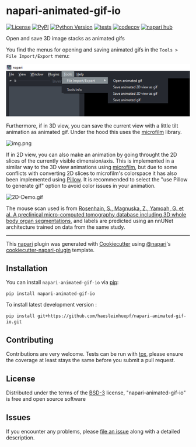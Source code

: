 # napari-animated-gif-io

[![License](https://img.shields.io/pypi/l/napari-animated-gif-io.svg?color=green)](https://github.com/haesleinhuepf/napari-animated-gif-io/raw/main/LICENSE)
[![PyPI](https://img.shields.io/pypi/v/napari-animated-gif-io.svg?color=green)](https://pypi.org/project/napari-animated-gif-io)
[![Python Version](https://img.shields.io/pypi/pyversions/napari-animated-gif-io.svg?color=green)](https://python.org)
[![tests](https://github.com/haesleinhuepf/napari-animated-gif-io/workflows/tests/badge.svg)](https://github.com/haesleinhuepf/napari-animated-gif-io/actions)
[![codecov](https://codecov.io/gh/haesleinhuepf/napari-animated-gif-io/branch/main/graph/badge.svg)](https://codecov.io/gh/haesleinhuepf/napari-animated-gif-io)
[![napari hub](https://img.shields.io/endpoint?url=https://api.napari-hub.org/shields/napari-animated-gif-io)](https://napari-hub.org/plugins/napari-animated-gif-io)

Open and save 3D image stacks as animated gifs

You find the menus for opening and saving animated gifs in the `Tools > File Import/Export` menu:

![menu.png](docs/new-screenshot.png)

Furthermore, if in 3D view, you can save the current view with a little tilt animation as animated gif.
Under the hood this uses the [microfilm](https://github.com/guiwitz/microfilm) library.

![img.png](./docs/3D-Demo.gif)

If in 2D view, you can also make an animation by going throught the 2D slices of the currently visible dimension/axis. This is implemented in a similar way to the 3D view animations using [microfilm](https://github.com/guiwitz/microfilm), but due to some conflicts with converting 2D slices to microfilm's colorspace it has also been implemented using [Pillow](https://python-pillow.org/). It is recommended to select the "use Pillow to generate gif" option to avoid color issues in your animation.

![2D-Demo.gif](./docs/2D-Demo.gif)

The mouse scan used is from [Rosenhain, S., Magnuska, Z., Yamoah, G. et al. A preclinical micro-computed tomography database including 3D whole body organ segmentations.](https://doi.org/10.1038/sdata.2018.294) and labels are predicted using an nnUNet architecture trained on data from the same study.

----------------------------------

This [napari] plugin was generated with [Cookiecutter] using [@napari]'s [cookiecutter-napari-plugin] template.

## Installation

You can install `napari-animated-gif-io` via [pip]:

    pip install napari-animated-gif-io

To install latest development version :

    pip install git+https://github.com/haesleinhuepf/napari-animated-gif-io.git

## Contributing

Contributions are very welcome. Tests can be run with [tox], please ensure
the coverage at least stays the same before you submit a pull request.

## License

Distributed under the terms of the [BSD-3] license,
"napari-animated-gif-io" is free and open source software

## Issues

If you encounter any problems, please [file an issue] along with a detailed description.

[napari]: https://github.com/napari/napari
[Cookiecutter]: https://github.com/audreyr/cookiecutter
[@napari]: https://github.com/napari
[BSD-3]: http://opensource.org/licenses/BSD-3-Clause
[cookiecutter-napari-plugin]: https://github.com/napari/cookiecutter-napari-plugin

[file an issue]: https://github.com/haesleinhuepf/napari-animated-gif-io/issues

[tox]: https://tox.readthedocs.io/en/latest/
[pip]: https://pypi.org/project/pip/

